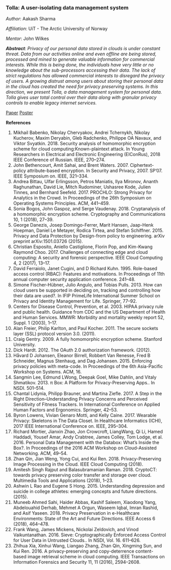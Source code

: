 ### Tolla: A user-isolating data management system 
_Author_: Aakash Sharma 

_Affiliation_: UiT - The Arctic University of Norway

_Mentor_: John Wilkes

**_Abstract_**:
*Privacy of our personal data stored in clouds is under constant threat. 
Data from our activities online and even offline are being stored, processed and mined to generate valuable information for commercial interests. 
While this is being done, the individuals have very little or no knowledge about the sub-processors accessing their data. 
The lack of strict regulations has allowed commercial interests to disregard the privacy of users. 
A growing distrust among users about storing their personal data in the cloud has created the need for privacy preserving systems. 
In this direction, we present Tolla, a data management system for personal data. 
Tolla gives user total control over their data along with granular privacy controls to enable legacy internet services.*

[Paper](http://conferences.inf.ed.ac.uk/EuroDW2018/papers/eurodw18-Sharma.pdf) 
[Poster](http://conferences.inf.ed.ac.uk/EuroDW2018/papers/eurodw18-Sharma.pdf)

**References**
1. Mikhail Babenko, Nikolay Chervyakov, Andrei Tchernykh, Nikolay Kucherov, Maxim Deryabin, Gleb Radchenko, Philippe OA Navaux, and Viktor Svyatkin. 2018. Security analysis of homomorphic encryption scheme for cloud computing:Known-plaintext attack. In Young Researchers in Electrical and Electronic Engineering (EIConRus), 2018 IEEE Conference of Russian. IEEE, 270–274.
2. John Bethencourt, Amit Sahai, and Brent Waters. 2007. Ciphertext-policy attribute-based encryption. In Security and Privacy, 2007. SP’07. IEEE Symposium on. IEEE, 321–334.
3. Andrea Bittau, Ulfar Erlingsson, Petros Maniatis, Ilya Mironov, Ananth Raghunathan, David Lie, Mitch Rudominer, Ushasree Kode, Julien Tinnes, and Bernhard Seefeld. 2017. PROCHLO: Strong Privacy for Analytics in the Crowd. In Proceedings of the 26th Symposium on Operating Systems Principles. ACM, 441–459.
4. Sonia Bogos, John Gaspoz, and Serge Vaudenay. 2018. Cryptanalysis of a homomorphic encryption scheme. Cryptography and Communications 10, 1 (2018), 27–39.
5. George Danezis, Josep Domingo-Ferrer, Marit Hansen, Jaap-Henk Hoepman, Daniel Le Metayer, Rodica Tirtea, and Stefan Schiffner. 2015. Privacy and Data Protection by Design-from policy to engineering. arXiv preprint arXiv:1501.03726 (2015).
6. Christian Esposito, Aniello Castiglione, Florin Pop, and Kim-Kwang Raymond Choo. 2017. Challenges of connecting edge and cloud computing: A security and forensic perspective. IEEE Cloud Computing 4, 2 (2017), 13–17.
7. David Ferraiolo, Janet Cugini, and D Richard Kuhn. 1995. Role-based access control (RBAC): Features and motivations. In Proceedings of 11th annual computer security application conference. 241–48.
8. Simone Fischer-Hübner, Julio Angulo, and Tobias Pulls. 2013. How can cloud users be supported in deciding on, tracking and controlling how their data are used?. In IFIP PrimeLife International Summer School on Privacy and Identity Management for Life. Springer, 77–92.
9. Centers for Disease Control, Prevention, et al. 2003. HIPAA privacy rule and public health. Guidance from CDC and the US Department of Health and Human Services. MMWR: Morbidity and mortality weekly report 52, Suppl. 1 (2003), 1–17.
10. Alan Freier, Philip Karlton, and Paul Kocher. 2011. The secure sockets layer (SSL) protocol version 3.0. (2011).
11. Craig Gentry. 2009. A fully homomorphic encryption scheme. Stanford University.
12. Dick Hardt. 2012. The OAuth 2.0 authorization framework. (2012).
13. Håvard D Johansen, Eleanor Birrell, Robbert Van Renesse, Fred B Schneider, Magnus Stenhaug, and Dag Johansen. 2015. Enforcing privacy policies with meta-code. In Proceedings of the 6th Asia-Pacific Workshop on Systems. ACM, 16.
14. Sangmin Lee, Edmund LWong, Deepak Goel, Mike Dahlin, and Vitaly Shmatikov. 2013. π Box: A Platform for Privacy-Preserving Apps.. In NSDI. 501–514.
15. Chantal Lidynia, Philipp Brauner, and Martina Ziefle. 2017. A Step in the Right Direction–Understanding Privacy Concerns and Perceived Sensitivity of Fitness Trackers. In International Conference on Applied Human Factors and Ergonomics. Springer, 42–53.
16. Byron Lowens, Vivian Genaro Motti, and Kelly Caine. 2017. Wearable Privacy: Skeletons in The Data Closet. In Healthcare Informatics (ICHI), 2017 IEEE International Conference on. IEEE, 295–304.
17. Richard Mortier, Jianxin Zhao, Jon Crowcroft, LiangWang, Qi Li, Hamed Haddadi, Yousef Amar, Andy Crabtree, James Colley, Tom Lodge, et al. 2016. Personal Data Management with the Databox: What’s Inside the Box?. In Proceedings of the 2016 ACM Workshop on Cloud-Assisted Networking. ACM, 49–54.
18. Zhan Qin, Jian Weng, Yong Cui, and Kui Ren. 2018. Privacy-Preserving Image Processing in the Cloud. IEEE Cloud Computing (2018).
19. Amitesh Singh Rajput and Balasubramanian Raman. 2018. CryptoCT: towards privacy preserving color transfer and storage over cloud. Multimedia Tools and Applications (2018), 1–23.
20. Ashwin L Rao and Eugene S Hong. 2015. Understanding depression and suicide in college athletes: emerging concepts and future directions. (2015).
21. Muneeb Ahmed Sahi, Haider Abbas, Kashif Saleem, Xiaodong Yang, Abdelouahid Derhab, Mehmet A Orgun, Waseem Iqbal, Imran Rashid, and Asif Yaseen. 2018. Privacy Preservation in e-Healthcare Environments: State of the Art and Future Directions. IEEE Access 6 (2018), 464–478.
22. Frank Wang, James Mickens, Nickolai Zeldovich, and Vinod Vaikuntanathan. 2016. Sieve: Cryptographically Enforced Access Control for User Data in Untrusted Clouds.. In NSDI, Vol. 16. 611–626.
23. Zhihua Xia, Xinhui Wang, Liangao Zhang, Zhan Qin, Xingming Sun, and Kui Ren. 2016. A privacy-preserving and copy-deterrence content-based image retrieval scheme in cloud computing. IEEE Transactions on Information Forensics and Security 11, 11 (2016), 2594–2608.
